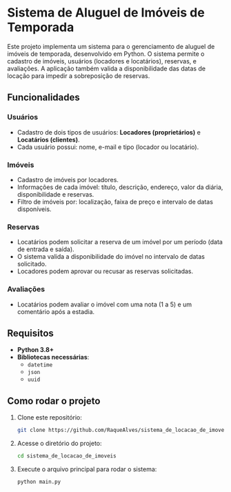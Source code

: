 # Sistema de Aluguel de Imóveis de Temporada

Este projeto implementa um sistema para o gerenciamento de aluguel de imóveis de temporada, desenvolvido em Python. O sistema permite o cadastro de imóveis, usuários (locadores e locatários), reservas, e avaliações. A aplicação também valida a disponibilidade das datas de locação para impedir a sobreposição de reservas.

## Funcionalidades

### Usuários
- Cadastro de dois tipos de usuários: **Locadores (proprietários)** e **Locatários (clientes)**.
- Cada usuário possui: nome, e-mail e tipo (locador ou locatário).

### Imóveis
- Cadastro de imóveis por locadores.
- Informações de cada imóvel: título, descrição, endereço, valor da diária, disponibilidade e reservas.
- Filtro de imóveis por: localização, faixa de preço e intervalo de datas disponíveis.

### Reservas
- Locatários podem solicitar a reserva de um imóvel por um período (data de entrada e saída).
- O sistema valida a disponibilidade do imóvel no intervalo de datas solicitado.
- Locadores podem aprovar ou recusar as reservas solicitadas.

### Avaliações
- Locatários podem avaliar o imóvel com uma nota (1 a 5) e um comentário após a estadia.

## Requisitos

- **Python 3.8+**
- **Bibliotecas necessárias**:
  - `datetime`
  - `json`
  - `uuid`

## Como rodar o projeto

1. Clone este repositório:
    ```bash
    git clone https://github.com/RaqueAlves/sistema_de_locacao_de_imoveis.git
    ```
2. Acesse o diretório do projeto:
    ```bash
    cd sistema_de_locacao_de_imoveis
    ```
3. Execute o arquivo principal para rodar o sistema:
    ```bash
    python main.py
    ```
